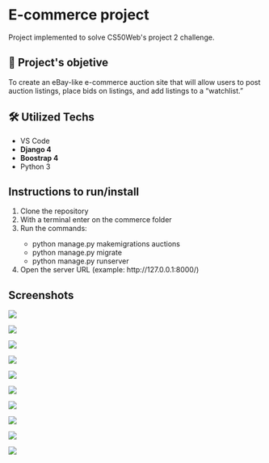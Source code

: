 <h1>E-commerce project </h1>
<p> Project implemented to solve CS50Web's project 2 challenge.<br>

<h2>🎯 Project's objetive</h2>
<p>To create an eBay-like e-commerce auction site that will allow users to post auction listings, place bids on listings, and add listings to a “watchlist.”</p>



<h2>🛠 Utilized Techs </h2>

<ul>
    <li>VS Code</li>
    <li><strong>Django 4</strong></li>
    <li><strong>Boostrap 4</strong></li>
    <li>Python 3</li>
</ul>

<h2>Instructions to run/install</h2>
<ol>
    <li>Clone the repository</li>
    <li>With a terminal enter on the commerce folder</li>
    <li>Run the commands:</li>
    <ul>
        <li> python manage.py makemigrations auctions</li>
        <li> python manage.py migrate</li>
        <li> python manage.py runserver</li>
    </ul>
    <li>Open the server URL (example: http://127.0.0.1:8000/) </li>
    


</ol>



<h2>Screenshots</h2>

![](https://raw.githubusercontent.com/MBueno-Dev/cs50w/main/commerce/screenshots/listing_closed.png)

![](https://raw.githubusercontent.com/MBueno-Dev/cs50w/main/commerce/screenshots/create_listing.png)

![](https://raw.githubusercontent.com/MBueno-Dev/cs50w/main/commerce/screenshots/index.png)

![](https://raw.githubusercontent.com/MBueno-Dev/cs50w/main/commerce/screenshots/listing.png)

![](https://raw.githubusercontent.com/MBueno-Dev/cs50w/main/commerce/screenshots/listing_closed.png)


![](https://raw.githubusercontent.com/MBueno-Dev/cs50w/main/commerce/screenshots/listing_with_bid.png)


![](https://raw.githubusercontent.com/MBueno-Dev/cs50w/main/commerce/screenshots/listing_won.png)


![](https://raw.githubusercontent.com/MBueno-Dev/cs50w/main/commerce/screenshots/login.png)


![](https://raw.githubusercontent.com/MBueno-Dev/cs50w/main/commerce/screenshots/register.png)


![](https://raw.githubusercontent.com/MBueno-Dev/cs50w/main/commerce/screenshots/watch_list.png)


